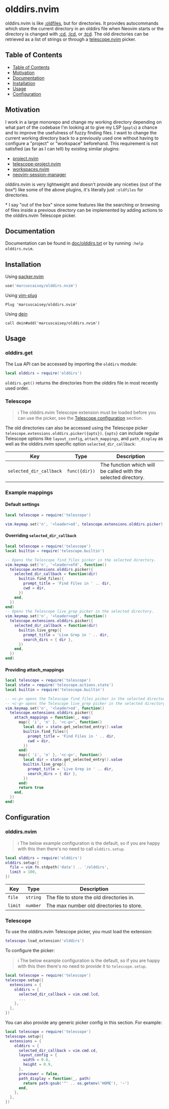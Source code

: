 # olddirs.nvim

olddirs.nvim is like [:oldfiles](https://neovim.io/doc/user/starting.html#%3Aoldfiles), but for
directories. It provides autocommands which store the current directory in an olddirs file when
Neovim starts or the directory is changed with [:cd](https://neovim.io/doc/user/editing.html#%3Acd),
[:lcd](https://neovim.io/doc/user/editing.html#%3Alcd), or
[:tcd](https://neovim.io/doc/user/editing.html#%3Atcd). The old directories can be retrieved as a
list of strings or through a [telescope.nvim](https://github.com/nvim-telescope/telescope.nvim)
picker.

## Table of Contents

- [Table of Contents](#table-of-contents)
- [Motivation](#motivation)
- [Documentation](#documentation)
- [Installation](#installation)
- [Usage](#usage)
- [Configuration](#configuration)

## Motivation

I work in a large monorepo and change my working directory depending on what part of the codebase
I'm looking at to give my LSP (`gopls`) a chance and to improve the usefulness of fuzzy finding
files. I want to change the current working directory back to a previously used one without having
to configure a "project" or "workspace" beforehand. This requirement is not satisfied (as far as I
can tell) by existing similar plugins:

- [project.nvim](https://github.com/ahmedkhalf/project.nvim)
- [telescope-project.nvim](https://github.com/nvim-telescope/telescope-project.nvim)
- [workspaces.nvim](https://github.com/natecraddock/workspaces.nvim)
- [neovim-session-manager](https://github.com/Shatur/neovim-session-manager)

olddirs.nvim is very lightweight and doesn't provide any niceties (out of the box\*) like some of
the above plugins, it's literally just `:oldfiles` for directories.

\* I say "out of the box" since some features like the searching or browsing of files inside a
previous directory can be implemented by adding actions to the olddirs.nvim Telescope picker.

## Documentation

Documentation can be found in [doc/olddirs.txt](doc/olddirs.txt) or by running `:help olddirs.nvim`.

## Installation

Using [packer.nvim](https://github.com/wbthomason/packer.nvim)

```lua
use('marcuscaisey/olddirs.nvim')
```

Using [vim-plug](https://github.com/junegunn/vim-plug)

```viml
Plug 'marcuscaisey/olddirs.nvim'
```

Using [dein](https://github.com/Shougo/dein.vim)

```viml
call dein#add('marcuscaisey/olddirs.nvim')
```

## Usage

### olddirs.get

The Lua API can be accessed by importing the `olddirs` module:

```lua
local olddirs = require('olddirs')
```

`olddirs.get()` returns the directories from the olddirs file in most recently used order.

### Telescope

> :information_source: The olddirs.nvim Telescope extension must be loaded before you can use the
> picker, see the [Telescope configuration](#telescope-1) section.

The old directories can also be accessed using the Telescope picker
`telescope.extensions.olddirs.picker({opts})`. `{opts}` can include regular Telescope options like
`layout_config`, `attach_mappings`, and `path_display` as well as the olddirs.nvim specific option
`selected_dir_callback`:

| Key                     | Type          | Description                                                    |
| ----------------------- | ------------- | -------------------------------------------------------------- |
| `selected_dir_callback` | `func({dir})` | The function which will be called with the selected directory. |

### Example mappings

#### Default settings

```lua
local telescope = require('telescope')

vim.keymap.set('n', '<leader>od', telescope.extensions.olddirs.picker)
```

#### Overriding `selected_dir_callback`

```lua
local telescope = require('telescope')
local builtin = require('telescope.builtin')

-- Opens the Telescope find_files picker in the selected directory.
vim.keymap.set('n', '<leader>ofd', function()
  telescope.extensions.olddirs.picker({
    selected_dir_callback = function(dir)
      builtin.find_files({
        prompt_title = 'Find Files in ' .. dir,
        cwd = dir,
      })
    end,
  })
end)
-- Opens the Telescope live_grep picker in the selected directory.
vim.keymap.set('n', '<leader>ogd', function()
  telescope.extensions.olddirs.picker({
    selected_dir_callback = function(dir)
      builtin.live_grep({
        prompt_title = 'Live Grep in ' .. dir,
        search_dirs = { dir },
      })
    end,
  })
end)
```

#### Providing attach_mappings

```lua
local telescope = require('telescope')
local state = require('telescope.actions.state')
local builtin = require('telescope.builtin')

-- <c-p> opens the Telescope find_files picker in the selected directory.
-- <c-g> opens the Telescope live_grep picker in the selected directory.
vim.keymap.set('n', '<leader>od', function()
  telescope.extensions.olddirs.picker({
    attach_mappings = function(_, map)
      map({ 'i', 'n' }, '<c-p>', function()
        local dir = state.get_selected_entry().value
        builtin.find_files({
          prompt_title = 'Find Files in ' .. dir,
          cwd = dir,
        })
      end)
      map({ 'i', 'n' }, '<c-g>', function()
        local dir = state.get_selected_entry().value
        builtin.live_grep({
          prompt_title = 'Live Grep in ' .. dir,
          search_dirs = { dir },
        })
      end)
      return true
    end,
  })
end)
```

## Configuration

### olddirs.nvim

> :information_source: The below example configuration is the default, so if you are happy with this
> then there's no need to call `olddirs.setup`.

```lua
local olddirs = require('olddirs')
olddirs.setup({
  file = vim.fn.stdpath('data') .. '/olddirs',
  limit = 100,
})
```

| Key     | Type     | Description                               |
| ------- | -------- | ----------------------------------------- |
| `file`  | `string` | The file to store the old directories in. |
| `limit` | `number` | The max number old directories to store.  |

### Telescope

To use the olddirs.nvim Telescope picker, you must load the extension:

```lua
telescope.load_extension('olddirs')
```

To configure the picker:

> :information_source: The below example configuration is the default, so if you are happy with this
> then there's no need to provide it to `telescope.setup`.

```lua
local telescope = require('telescope')
telescope.setup({
  extensions = {
    olddirs = {
      selected_dir_callback = vim.cmd.lcd,
      ...
    },
  },
})
```

You can also provide any generic picker config in this section. For example:

```lua
local telescope = require('telescope')
telescope.setup({
  extensions = {
    olddirs = {
      selected_dir_callback = vim.cmd.cd,
      layout_config = {
        width = 0.6,
        height = 0.9,
      },
      previewer = false,
      path_display = function(_, path)
        return path:gsub('^' .. os.getenv('HOME'), '~')
      end,
    },
  },
})
```
